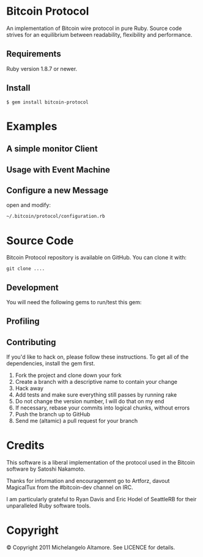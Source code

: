 Bitcoin Protocol
================

An implementation of Bitcoin wire protocol in pure Ruby.
Source code strives for an equilibrium between readability,
flexibility and performance.


Requirements
------------

Ruby version 1.8.7 or newer.


Install
-------

    $ gem install bitcoin-protocol



Examples
========



A simple monitor Client
------------------------




Usage with Event Machine
------------------------




Configure a new Message
-------------------------

open and modify:

    ~/.bitcoin/protocol/configuration.rb



Source Code
===========

Bitcoin Protocol repository is available on GitHub.
You can clone it with:

    git clone ....


Development
-----------

You will need the following gems to run/test this gem:



Profiling
---------




Contributing
------------

If you'd like to hack on, please follow these instructions.
To get all of the dependencies, install the gem first.

1. Fork the project and clone down your fork
2. Create a branch with a descriptive name to contain your change
4. Hack away
5. Add tests and make sure everything still passes by running rake
6. Do not change the version number, I will do that on my end
7. If necessary, rebase your commits into logical chunks, without errors
8. Push the branch up to GitHub
9. Send me (altamic) a pull request for your branch


Credits
=======

This software is a liberal implementation of the protocol used
in the Bitcoin software by Satoshi Nakamoto.

Thanks for information and encouragement go to Artforz, davout
MagicalTux from the #bitcoin-dev channel on IRC.

I am particularly grateful to Ryan Davis and Eric Hodel of SeattleRB
for their unparalleled Ruby software tools.


Copyright
=========

© Copyright 2011 Michelangelo Altamore. See LICENCE for details.

